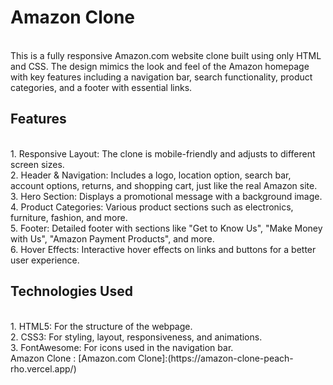 <h1>Amazon Clone</h1>
<br>
This is a fully responsive Amazon.com website clone built using only HTML and CSS. The design mimics the look and feel of the Amazon homepage with key features including a navigation bar, search functionality, product categories, and a footer with essential links.
<br>
<h2>Features</h2>
<br>
1. Responsive Layout: The clone is mobile-friendly and adjusts to different screen sizes.
<br>
2. Header & Navigation: Includes a logo, location option, search bar, account options, returns, and shopping cart, just like the real Amazon site.
<br>
3. Hero Section: Displays a promotional message with a background image.
<br>
4. Product Categories: Various product sections such as electronics, furniture, fashion, and more.
<br>
5. Footer: Detailed footer with sections like "Get to Know Us", "Make Money with Us", "Amazon Payment Products", and more.
<br>
6. Hover Effects: Interactive hover effects on links and buttons for a better user experience.
<br>
<h2>Technologies Used</h2>
<br>
1. HTML5: For the structure of the webpage.
<br>
2. CSS3: For styling, layout, responsiveness, and animations.
<br>
3. FontAwesome: For icons used in the navigation bar.
<br>
Amazon Clone : [Amazon.com Clone]:(https://amazon-clone-peach-rho.vercel.app/)
